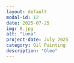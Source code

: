 ```yaml
---
layout: default
modal-id: 12
date: 2025-07-25
img: 8.jpg
alt: "Luna"
project-date: July 2025
category: Oil Painting
description: "Oleo"
---
```


